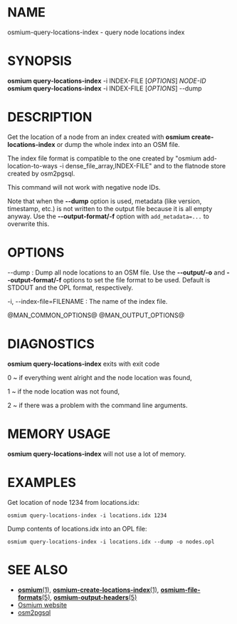 
# NAME

osmium-query-locations-index - query node locations index


# SYNOPSIS

**osmium query-locations-index** -i INDEX-FILE \[*OPTIONS*\] *NODE-ID*\
**osmium query-locations-index** -i INDEX-FILE \[*OPTIONS*\] \--dump


# DESCRIPTION

Get the location of a node from an index created with
**osmium create-locations-index** or dump the whole index into an OSM file.

The index file format is compatible to the one created by
"osmium add-location-to-ways -i dense_file_array,INDEX-FILE" and to the
flatnode store created by osm2pgsql.

This command will not work with negative node IDs.

Note that when the **\--dump** option is used, metadata (like version,
timestamp, etc.) is not written to the output file because it is all empty
anyway. Use the **\--output-format/-f** option with `add_metadata=...` to
overwrite this.


# OPTIONS

\--dump
:   Dump all node locations to an OSM file. Use the **\--output/-o** and
    **\--output-format/-f** options to set the file format to be used.
    Default is STDOUT and the OPL format, respectively.

-i, \--index-file=FILENAME
:   The name of the index file.

@MAN_COMMON_OPTIONS@
@MAN_OUTPUT_OPTIONS@

# DIAGNOSTICS

**osmium query-locations-index** exits with exit code

0
  ~ if everything went alright and the node location was found,

1
  ~ if the node location was not found,

2
  ~ if there was a problem with the command line arguments.


# MEMORY USAGE

**osmium query-locations-index** will not use a lot of memory.


# EXAMPLES

Get location of node 1234 from locations.idx:

    osmium query-locations-index -i locations.idx 1234

Dump contents of locations.idx into an OPL file:

    osmium query-locations-index -i locations.idx --dump -o nodes.opl

# SEE ALSO

* [**osmium**(1)](osmium.html), [**osmium-create-locations-index**(1)](osmium-create-locations-index.html), [**osmium-file-formats**(5)](osmium-file-formats.html), [**osmium-output-headers**(5)](osmium-output-headers.html)
* [Osmium website](https://osmcode.org/osmium-tool/)
* [osm2pgsql](https://wiki.openstreetmap.org/wiki/Osm2pgsql)

